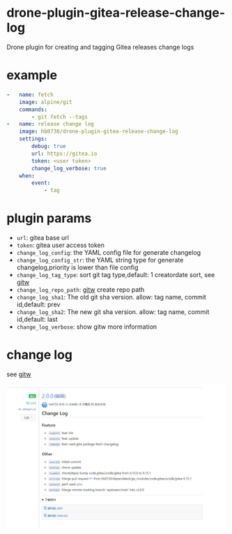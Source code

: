# drone-plugin-gitea-release-change-log

Drone plugin for creating and tagging Gitea releases change logs

# example

```yaml
-   name: fetch
    image: alpine/git
    commands:
        - git fetch --tags
-   name: release change log
    image: hb0730/drone-plugin-gitea-release-change-log
    settings:
        debug: true
        url: https://gitea.io
        token: <user token>
        change_log_verbose: true
    when:
        event:
            - tag 
```

# plugin params

* `url`: gitea base url
* `token`: gitea user access token
* `change_log_config`: the YAML config file for generate changelog
* `change_log_config_str`: the YAML string type for generate changelog,priority is lower than file config
* `change_log_tag_type`: sort git tag type,default: 1 creatordate sort, see [gitw](https://github.com/gookit/gitw)
* `change_log_repo_path`: [gitw](https://github.com/gookit/gitw) create repo path
* `change_log_sha1`: The old git sha version. allow: tag name, commit id,default: prev
* `change_log_sha2`: The new git sha version. allow: tag name, commit id,default: last
* `change_log_verbose`: show gitw more information

# change log

see [gitw](https://github.com/gookit/gitw)

![img.png](https://raw.githubusercontent.com/hb0730/drone-plugin-gitea-release-change-log/main/doc/img.png)